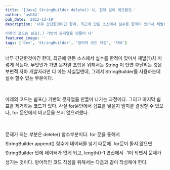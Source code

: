 ```yaml
---
title: '[Java] StringBuilder delete() 시, 현재 길이 체크할것.'
author: 'ash84'
pub_date: '2012-12-19'
description: '너무 간단한것이긴 한데, 최근에 만든 소스에서 실수를 한적이 있어서 체벌(?)차 이렇게 적는다. 무엇인가 가변 문자열 조합을 위해서는 String 이 단연 후달리는 것은 보편적 자바 개발자라면 다 아는 사실일텐데, 그래서 StringBuilder를 사용하는데 실수 할수 있는 부분이다.
 
아래의 코드는 쉼표(,) 기반의 문자열을 만들어 나'
featured_image: ''
tags: ['dev', 'StringBuilder', '방어적 코드 작성', '자바']
---
```



<span style="font-size: 11pt;">너무 간단한것이긴 한데, 최근에 만든 소스에서 실수를 한적이 있어서 체벌(?)차 이렇게 적는다. 무엇인가 가변 문자열 조합을 위해서는 String 이 단연 후달리는 것은 보편적 자바 개발자라면 다 아는 사실일텐데, 그래서 StringBuilder를 사용하는데 실수 할수 있는 부분이다.</span>

<span style="font-size: 11pt;"> </span>

<span style="font-size: 11pt;">아래의 코드는 쉼표(,) 기반의 문자열을 만들어 나가는 과정이다. 그리고 마지막 쉼표를 제거하는 코드가 있다. 사실 for문안에서 쉼표를 넣을지 말지를 결정할 수 있으나, for 문안에서 비교문을 쓰지 않으려했다.</span>

<span style="font-size: 11pt;"> </span>

<span style="font-size: 11pt;"></span>

<script src="https://gist.github.com/4324126.js"></script>

<span style="font-size: 11pt;text-align:justify; line-height:2;">문제가 되는 부분은 delete() 함수부분이다. for 문을 통해서 StringBuilder.append() 함수에 데이터를 넣기 때문에  for문이 돌지 않으면 StringBuilder 안에 데이터가 없게 되고, length()-1 연산에서 -1이 되면서 문제가 생기는 것이다. 방어적인 코드 작성을 위해서는 다음과 같이 작성해야 한다.</span>

<span style="font-size: 11pt;text-align:justify; line-height:2;">  
</span>

<span style="font-size: 11pt;">  
</span><script src="https://gist.github.com/4324159.js"></script>



